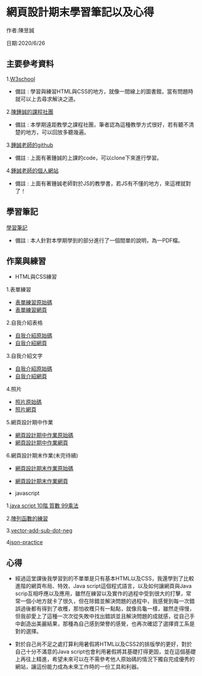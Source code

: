 # 網頁設計期末學習筆記以及心得

作者:陳昱誠

日期:2020/6/26

## 主要參考資料

1.[W3school](https://www.w3schools.com/)

  * 備註 : 學習與練習HTML與CSS的地方，就像一間線上的圖書館，當有問題時就可以上去尋求解決之道。

2.[陳鍾誠的課程社團](https://www.facebook.com/groups/ccccourse)

  * 備註 : 本學期遠距教學之課程社團，筆者認為這種教學方式很好，若有聽不清楚的地方，可以回放多聽幾遍。

3.[鍾誠老師的github](https://github.com/ccccourse)

  * 備註 : 上面有著鍾誠的上課的code，可以clone下來進行學習。

4.[鍾誠老師的個人網站](https://misavo.com/blog/%E9%99%B3%E9%8D%BE%E8%AA%A0)

  * 備註 : 上面有著鍾誠老師對於JS的教學書，若JS有不懂的地方，來這裡就對了！

## 學習筆記
  [學習筆記](https://github.com/cycyucheng1010/wp108b/blob/master/homework/%E7%B6%B2%E9%A0%81%E8%A8%AD%E8%A8%88%E5%AD%B8%E7%BF%92%E7%AD%86%E8%A8%98.pdf)
  * 備註 : 本人針對本學期學到的部分進行了一個間單的說明，為一PDF檔。

## 作業與練習

* HTML與CSS練習

1.表單練習
* [表單練習原始碼](https://github.com/cycyucheng1010/wp108b/blob/master/homework/%E8%A1%A8%E5%96%AE%E7%B7%B4%E7%BF%92.html)
* [表單練習網頁](https://cycyucheng1010.github.io/wp108b/homework/%E8%A1%A8%E5%96%AE%E7%B7%B4%E7%BF%92.html)

2.自我介紹表格
* [自我介紹原始碼](https://github.com/cycyucheng1010/wp108b/blob/master/homework/personal%20introduce.html)
* [自我介紹網頁](https://cycyucheng1010.github.io/wp108b/homework/personal%20introduce.html)

3.自我介紹文字
* [自我介紹原始碼](https://github.com/cycyucheng1010/wp108b/blob/master/homework/%E7%B6%B2%E9%A0%81%E8%A8%AD%E8%A8%88%E6%9C%9F%E4%B8%AD%E4%BD%9C%E6%A5%AD/%E5%80%8B%E4%BA%BA%E4%BB%8B%E7%B4%B9.html)
* [自我介紹網頁](https://cycyucheng1010.github.io/wp108b/homework/%E7%B6%B2%E9%A0%81%E8%A8%AD%E8%A8%88%E6%9C%9F%E4%B8%AD%E4%BD%9C%E6%A5%AD/%E5%80%8B%E4%BA%BA%E4%BB%8B%E7%B4%B9.html)

4.照片
* [照片原始碼](https://github.com/cycyucheng1010/wp108b/blob/master/homework/%E7%B6%B2%E9%A0%81%E8%A8%AD%E8%A8%88%E6%9C%9F%E4%B8%AD%E4%BD%9C%E6%A5%AD/photos.html)
* [照片網頁](https://cycyucheng1010.github.io/wp108b/homework/%E7%B6%B2%E9%A0%81%E8%A8%AD%E8%A8%88%E6%9C%9F%E4%B8%AD%E4%BD%9C%E6%A5%AD/photos.html)

5.網頁設計期中作業
* [網頁設計期中作業原始碼](https://github.com/cycyucheng1010/wp108b/blob/master/homework/%E7%B6%B2%E9%A0%81%E8%A8%AD%E8%A8%88%E6%9C%9F%E4%B8%AD%E4%BD%9C%E6%A5%AD/%E7%B6%B2%E9%A0%81%E8%A8%AD%E8%A8%88%E6%9C%9F%E4%B8%AD%E4%BD%9C%E6%A5%AD.html)
* [網頁設計期中作業網頁](https://cycyucheng1010.github.io/wp108b/homework/%E7%B6%B2%E9%A0%81%E8%A8%AD%E8%A8%88%E6%9C%9F%E4%B8%AD%E4%BD%9C%E6%A5%AD/%E7%B6%B2%E9%A0%81%E8%A8%AD%E8%A8%88%E6%9C%9F%E4%B8%AD%E4%BD%9C%E6%A5%AD.html)

6.網頁設計期末作業(未完待續)
* [網頁設計期末作業原始碼](https://github.com/cycyucheng1010/wp108b/blob/master/homework/%E7%B6%B2%E9%A0%81%E8%A8%AD%E8%A8%88%E6%9C%9F%E6%9C%AB%E4%BD%9C%E6%A5%AD/chatroom.html)
* [網頁設計期末作業網頁](https://cycyucheng1010.github.io/wp108b/homework/%E7%B6%B2%E9%A0%81%E8%A8%AD%E8%A8%88%E6%9C%9F%E6%9C%AB%E4%BD%9C%E6%A5%AD/chatroom.html)

* javascript

1.[java script 10階 質數 99乘法](https://github.com/cycyucheng1010/wp108b/blob/master/homework/basic-javascript-practice/javascript%20homework123.js)

2.[陣列函數的練習](https://github.com/cycyucheng1010/wp108b/blob/master/homework/array-practice/%E9%99%A3%E5%88%97%E5%87%BD%E6%95%B8%E7%9A%84%E7%B7%B4%E7%BF%92.js)

3.[vector-add-sub-dot-neg](https://github.com/cycyucheng1010/wp108b/blob/master/homework/object-practice/Class-vector-add-sub-dot-neg.js)

4[json-practice](https://github.com/cycyucheng1010/wp108b/blob/master/homework/object-practice/json-practice.js)



## 心得

* 經過這堂課後我學習到的不單單是只有基本HTML以及CSS，我還學到了比較進階的網頁布局、特效、Java script這個程式語言，以及如何讓網頁與Java scrip互相呼應以及應用，雖然在練習以及實作的過程中受到很大的打擊，常常一個小地方就卡了很久，但在除錯並解決問題的過程中，我感覺到每一次錯誤過後都有得到了收穫，那怕收穫只有一點點，就像烏龜一樣，雖然走得慢，但我卻愛上了這種一次次從失敗中找出錯誤並且解決問題的成就感，從自己手中創造出美麗結果，那種為自己感到榮譽的感覺，也再次確認了選擇資工系是對的選擇。

* 對於自己尚不足之處打算利用暑假將HTML以及CSS2的排版學的更好，對於自己十分不滿意的Java script也會利用暑假將其基礎打得更固，並在這個基礎上再往上精進，希望未來可以在不需參考他人原始碼的情況下獨自完成優秀的網站，讓這份能力成為未來工作時的一份工具和利器。


